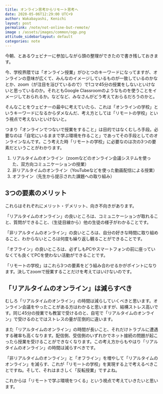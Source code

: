 ```yaml
---
title: オンライン思考からリモート思考へ
date: 2020-05-06T12:29:00 UTC+9
author: Wakabayashi, Kenichi
layout: post
permalink: /note/not-online-but-remote/
image : /assets/images/common/ogp.png
attitude_sidebarlayout: default
categories: note
---
```

今朝、とあるウェビナーに参加しながら頭の整理ができたので書き残しておきます。

今、学校界隈では「オンライン授業」がひとつのキーワードになってますが、オンラインの意味が広くて、みんなのイメージしているものが一致しているのかなとか、zoom（が注目を浴びているので）で1コマ45分の授業をしないといけないと思っているのか。それともGoogle Classroomのようなものを使うことをイメージしておられるか。などなど、みなさんがどう考えておらるだろうのかと。

そんなことをウェビナーの最中に考えていたら、これは「オンラインの学校」というキーワードになるからダメなんだ、考え方としては「リモートの学校」という視点で考えないといけないと。

つまり「オンラインでつないで授業をすること」は目的ではなくむしろ手段。必要なのは「自宅にいるままで学ぶ環境を作ること」であってその手段としてのオンラインなんです。こう考えた時「リモートの学校」に必要なのは次の3つの要素だということがわかります。

1. リアルタイムのオンライン（zoomなどのオンライン会議システムを使った、双方向コミュニケーションの授業）
2. 非リアルタイムのオンライン（YouTubeなどを使った動画配信による授業）
3. オフライン（先生から提示された課題への取り組み）

## 3つの要素のメリット
これらはそれぞれにメリット・デメリット、向き不向きがあります。

「リアルタイムのオンライン」の良いところは、コミュニケーションが取れること、質問ができること、（生徒目線から）他の生徒の様子がわかることです。

「非リアルタイムのオンライン」の良いところは、自分の好きな時間に取り組めること、わからないところは何度も繰り返し観ることができることです。

「オフライン」の良いところは、必ずしもPCやスマートフォンの前に座っていなくても良くてPCを使わない活動ができることです。

「リモートの学校」はこれら3つの要素をどう組み合わせるかがポイントになります。決してzoomで授業することだけを考えてはいけないのです。

## 「リアルタイムのオンライン」は減らすべき
むしろ「リアルタイムのオンライン」の時間は減らしていくべきと思います。オンライン会議をやったことがある方はわかると思いますが、結構ストレス高いです。同じ45分の授業でも教室で受けるのと、自宅で「リアルタイムのオンライン」で受けるのとではストレスの量が圧倒的に違います。

また「リアルタイムのオンライン」の時間が長いこと、それだけトラブルに遭遇する確率も高くなります。配信側、受信側のいずれかでネット接続の問題が起こったら授業を受けることができなくなります。この考え方からもやはり「リアルタイムのオンライン」の時間は減らすべきです。

「非リアルタイムのオンライン」と「オフライン」を増やして「リアルタイムのオンライン」を減らす、これが「リモートの学校」を実現する上で考えるべきことですね。そして、それはまさしく「反転授業」ですよね。

これからは「リモートで学ぶ環境をつくる」という視点で考えていきたいと思います。